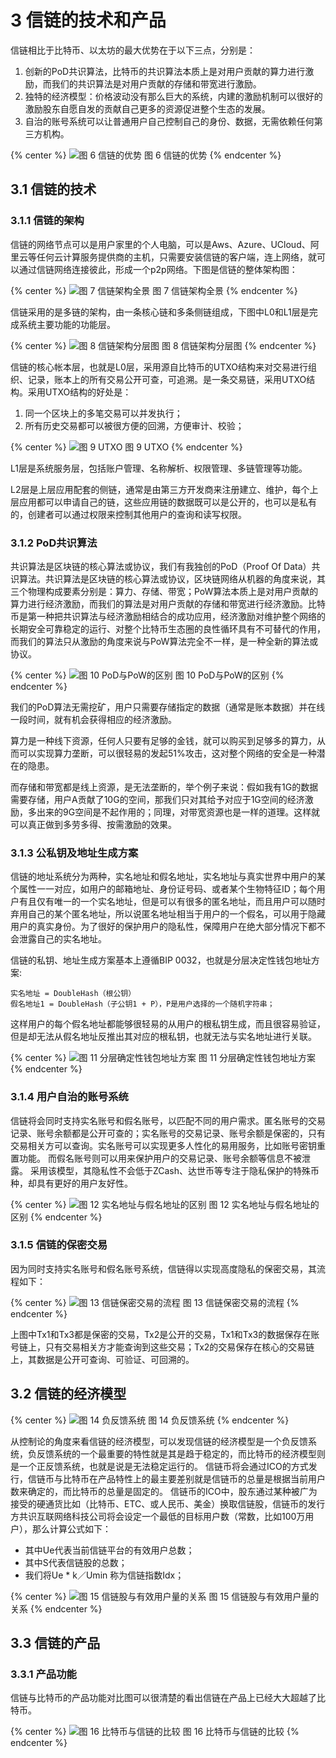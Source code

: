 # 3	信链的技术和产品
信链相比于比特币、以太坊的最大优势在于以下三点，分别是：
1.	创新的PoD共识算法，比特币的共识算法本质上是对用户贡献的算力进行激励，而我们的共识算法是对用户贡献的存储和带宽进行激励。
2.	独特的经济模型：价格波动没有那么巨大的系统，内建的激励机制可以很好的激励股东自愿自发的贡献自己更多的资源促进整个生态的发展。
3.	自治的账号系统可以让普通用户自己控制自己的身份、数据，无需依赖任何第三方机构。

{% center %}
![图 6 信链的优势](./imgs/img6.png)
图 6 信链的优势
{% endcenter %}


## 3.1	信链的技术
### 3.1.1	信链的架构
信链的网络节点可以是用户家里的个人电脑，可以是Aws、Azure、UCloud、阿里云等任何云计算服务提供商的主机，只需要安装信链的客户端，连上网络，就可以通过信链网络连接彼此，形成一个p2p网络。下图是信链的整体架构图：

{% center %}
![图 7 信链架构全景](./imgs/img7.png)
图 7 信链架构全景
{% endcenter %}

信链采用的是多链的架构，由一条核心链和多条侧链组成，下图中L0和L1层是完成系统主要功能的功能层。

{% center %}
![图 8 信链架构分层图](./imgs/img8.png)
图 8 信链架构分层图
{% endcenter %}

信链的核心帐本层，也就是L0层，采用源自比特币的UTXO结构来对交易进行组织、记录，账本上的所有交易公开可查，可追溯。是一条交易链，采用UTXO结构。采用UTXO结构的好处是：
1. 同一个区块上的多笔交易可以并发执行；
2. 所有历史交易都可以被很方便的回溯，方便审计、校验；

{% center %}
![图 9 UTXO](./imgs/img9.png)
图 9 UTXO
{% endcenter %}

L1层是系统服务层，包括账户管理、名称解析、权限管理、多链管理等功能。

L2层是上层应用配套的侧链，通常是由第三方开发商来注册建立、维护，每个上层应用都可以申请自己的链，这些应用链的数据既可以是公开的，也可以是私有的，创建者可以通过权限来控制其他用户的查询和读写权限。

### 3.1.2	PoD共识算法

共识算法是区块链的核心算法或协议，我们有我独创的PoD（Proof Of Data）共识算法。共识算法是区块链的核心算法或协议，区块链网络从机器的角度来说，其三个物理构成要素分别是：算力、存储、带宽；PoW算法本质上是对用户贡献的算力进行经济激励，而我们的算法是对用户贡献的存储和带宽进行经济激励。比特币是第一种把共识算法与经济激励相结合的成功应用，经济激励对维护整个网络的长期安全可靠稳定的运行、对整个比特币生态圈的良性循环具有不可替代的作用，而我们的算法只从激励的角度来说与PoW算法完全不一样，是一种全新的算法或协议。

{% center %}
![图 10 PoD与PoW的区别](./imgs/img10.png)
图 10 PoD与PoW的区别
{% endcenter %}

我们的PoD算法无需挖矿，用户只需要存储指定的数据（通常是账本数据）并在线一段时间，就有机会获得相应的经济激励。

算力是一种线下资源，任何人只要有足够的金钱，就可以购买到足够多的算力，从而可以实现算力垄断，可以很轻易的发起51%攻击，这对整个网络的安全是一种潜在的隐患。

而存储和带宽都是线上资源，是无法垄断的，举个例子来说：假如我有1G的数据需要存储，用户A贡献了10G的空间，那我们只对其给予对应于1G空间的经济激励，多出来的9G空间是不起作用的；同理，对带宽资源也是一样的道理。这样就可以真正做到多劳多得、按需激励的效果。

### 3.1.3	公私钥及地址生成方案
信链的地址系统分为两种，实名地址和假名地址，实名地址与真实世界中用户的某个属性一一对应，如用户的邮箱地址、身份证号码、或者某个生物特征ID；每个用户有且仅有唯一的一个实名地址，但是可以有很多的匿名地址，而且用户可以随时弃用自己的某个匿名地址，所以说匿名地址相当于用户的一个假名，可以用于隐藏用户的真实身份。为了很好的保护用户的隐私性，保障用户在绝大部分情况下都不会泄露自己的实名地址。

信链的私钥、地址生成方案基本上遵循BIP 0032，也就是分层决定性钱包地址方案:

	实名地址 = DoubleHash（根公钥）
	假名地址1 = DoubleHash（子公钥1 + P），P是用户选择的一个随机字符串；
	
这样用户的每个假名地址都能够很轻易的从用户的根私钥生成，而且很容易验证，但是却无法从假名地址反推出其对应的根私钥，也就无法与实名地址进行关联。

{% center %}
![图 11 分层确定性钱包地址方案](./imgs/img11.png)
图 11 分层确定性钱包地址方案
{% endcenter %}

### 3.1.4	用户自治的账号系统

信链将会同时支持实名账号和假名账号，以匹配不同的用户需求。匿名账号的交易记录、账号余额都是公开可查的；实名账号的交易记录、账号余额是保密的，只有交易相关方可以查询。实名账号可以实现更多人性化的易用服务，比如账号密钥重置功能。 而假名账号则可以用来保护用户的交易记录、账号余额等信息不被泄露。
采用该模型，其隐私性不会低于ZCash、达世币等专注于隐私保护的特殊币种，却具有更好的用户友好性。

{% center %}
![图 12 实名地址与假名地址的区别](./imgs/img12.png)
图 12 实名地址与假名地址的区别
{% endcenter %}


### 3.1.5	信链的保密交易

因为同时支持实名账号和假名账号系统，信链得以实现高度隐私的保密交易，其流程如下：

{% center %}
![图 13 信链保密交易的流程](./imgs/img13.png)
图 13 信链保密交易的流程
{% endcenter %}


上图中Tx1和Tx3都是保密的交易，Tx2是公开的交易，Tx1和Tx3的数据保存在账号链上，只有交易相关方才能查询到这些交易；Tx2的交易保存在核心的交易链上，其数据是公开可查询、可验证、可回溯的。


## 3.2	信链的经济模型

{% center %}
![图 14 负反馈系统](./imgs/img14.png)
图 14 负反馈系统
{% endcenter %}


从控制论的角度来看信链的经济模型，可以发现信链的经济模型是一个负反馈系统，负反馈系统的一个最重要的特性就是其是趋于稳定的，而比特币的经济模型则是一个正反馈系统，也就是说是无法稳定运行的。
信链币将会通过ICO的方式发行，信链币与比特币在产品特性上的最主要差别就是信链币的总量是根据当前用户数来确定的，而比特币的总量是固定的。
信链币的ICO中，股东通过某种被广为接受的硬通货比如（比特币、ETC、或人民币、美金）换取信链股，信链币的发行方共识互联网络科技公司将会设定一个最低的目标用户数（常数，比如100万用户），那么计算公式如下：

* 其中Ue代表当前信链平台的有效用户总数；
* 其中S代表信链股的总数；
* 我们将Ue * k／Umin 称为信链指数Idx；

{% center %}
![图 15 信链股与有效用户量的关系](./imgs/img15.png)
图 15 信链股与有效用户量的关系
{% endcenter %}

## 3.3	信链的产品
### 3.3.1	产品功能
信链与比特币的产品功能对比图可以很清楚的看出信链在产品上已经大大超越了比特币。

{% center %}
![图 16 比特币与信链的比较](./imgs/img16.png)
图 16 比特币与信链的比较
{% endcenter %}

